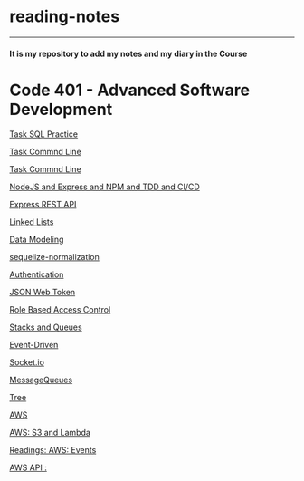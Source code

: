 # reading-notes
---
#### It is my repository  to add my notes and my diary in the Course
# Code 401 - Advanced Software Development

[Task SQL Practice ](sql.md)
</br>

[Task Commnd Line ](command.md)
</br>

[Task Commnd Line ](command.md)
</br>

[NodeJS and Express and NPM and TDD and CI/CD](TDD.md)
</br>

[Express REST API](express.md)
</br>

[Linked Lists](/LinkedLists.md)
</br>

[Data Modeling](/%20dataModelin.md)
</br>


[sequelize-normalization](/sequelize.md)
</br>

[Authentication](/authentication.md)
</br>

[ JSON Web Token](/jsonWeb.md)
</br>

[ Role Based Access Control](/role-based%20access%20control.md)
</br>

[  Stacks and Queues ](/Stacks-Queues.md)
</br>


[  Event-Driven  ](/Event-Driven%20.md)
</br>

[  Socket.io ](/Socket.io.md)
</br>


[ MessageQueues](/MessageQueues.md)
</br>



[ Tree](/tree.md)
</br>


[ AWS](/AWS.md)
</br>

[ AWS: S3 and Lambda ](/reading16.md )
</br>

[ Readings: AWS: Events ](/read18.md )
</br>

[ AWS API : ](/AWAPI.md )
</br>






